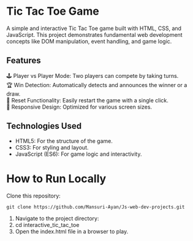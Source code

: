 <!-- @format -->

# Tic Tac Toe Game

A simple and interactive Tic Tac Toe game built with HTML, CSS, and JavaScript. This project demonstrates fundamental web development concepts like DOM manipulation, event handling, and game logic.

## Features

🕹️ Player vs Player Mode: Two players can compete by taking turns. <br>
🏆 Win Detection: Automatically detects and announces the winner or a draw. <br>
🔄 Reset Functionality: Easily restart the game with a single click. <br>
🎨 Responsive Design: Optimized for various screen sizes. <br>

## Technologies Used

- HTML5: For the structure of the game.
- CSS3: For styling and layout.
- JavaScript (ES6): For game logic and interactivity.

<!-- @format -->

# How to Run Locally

Clone this repository:

```
git clone https://github.com/Mansuri-Ayan/Js-web-dev-projects.git
```

1. Navigate to the project directory:
2. cd interactive_tic_tac_toe
3. Open the index.html file in a browser to play.
